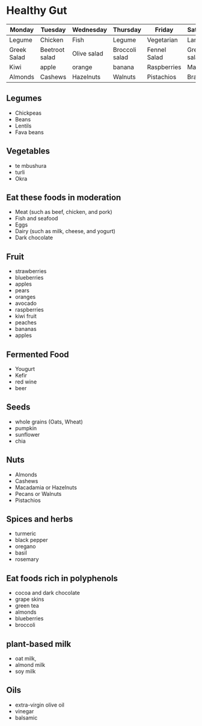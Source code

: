 # Healthy Gut

| Monday  | Tuesday | Wednesday  | Thursday | Friday     | Saturday | Sunday |
| ------- | ------- | ---------- | -------- | -------    | -------- | ------ |
| Legume  | Chicken | Fish       | Legume   | Vegetarian | Lamp  | Free   |
| Greek Salad | Beetroot salad | Olive salad   | Broccoli salad  |  Fennel Salad | Green salad | Cabbage Salad |
| Kiwi | apple | orange  | banana  |  Raspberries | Mandarin | blueberries |
| Almonds | Cashews | Hazelnuts  | Walnuts  |  Pistachios | Brazil | Macadamia |

## Legumes
- Chickpeas
- Beans
- Lentils 
- Fava beans

## Vegetables
- te mbushura
- turli
- Okra

## Eat these foods in moderation
- Meat (such as beef, chicken, and pork)
- Fish and seafood
- Eggs
- Dairy (such as milk, cheese, and yogurt)
- Dark chocolate

## Fruit
- strawberries
- blueberries
- apples
- pears
- oranges
- avocado
- raspberries
- kiwi fruit
- peaches
- bananas
- apples

## Fermented Food
- Yougurt
- Kefir
- red wine
- beer

## Seeds
- whole grains (Oats, Wheat)
- pumpkin
- sunflower
- chia

## Nuts
- Almonds
- Cashews 
- Macadamia or Hazelnuts
- Pecans or Walnuts
- Pistachios

## Spices and herbs
- turmeric
- black pepper
- oregano
- basil 
- rosemary

## Eat foods rich in polyphenols
- cocoa and dark chocolate
- grape skins
- green tea
- almonds
- blueberries
- broccoli

## plant-based milk
- oat milk, 
- almond milk  
- soy milk

## Oils
- extra-virgin olive oil
- vinegar
- balsamic
